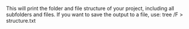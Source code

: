 This will print the folder and file structure of your project, including all subfolders and files. If you want to save the output to a file, use:
tree /F > structure.txt